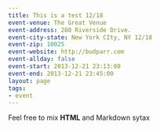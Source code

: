 ```yaml
---
title: This is a test 12/18
event-venue: The Great Venue
event-address: 280 Riverside Drive.
event-city-state: New York CIty, NY 12/18
event-zip: 10025
event-website: http://budparr.com
event-allday: false
event-start: 2013-12-21 23:13:00
event-end: 2013-12-21 23:45:00
layout: page
tags:
- event
---
```

Feel free to mix <b>HTML</b> and Markdown sytax

